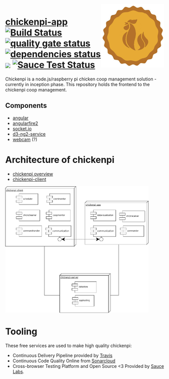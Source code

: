 <img align="right" alt="chickenpi logo" src="https://github.com/joergsesterhenn/chickenpi/raw/master/chickenpi.png" height="200">

# [chickenpi-app](https://chickenpi-server.firebaseapp.com/) [![Build Status](https://travis-ci.org/joergsesterhenn/chickenpi-app.svg?branch=master)](https://travis-ci.org/joergsesterhenn/chickenpi-app) <a href="https://sonarcloud.io/dashboard?id=de.chickenpi:chickenpi-app"><img alt="quality gate status" src="https://sonarcloud.io/api/badges/gate?key=de.chickenpi:chickenpi-app"/></a> <a href="https://david-dm.org/joergsesterhenn/chickenpi-app"> <img title="dependencies status" src="https://david-dm.org/joergsesterhenn/chickenpi-app/status.svg"/></a><a href="https://david-dm.org/joergsesterhenn/chickenpi-app?type=dev" title="devDependencies status"><img src="https://david-dm.org/joergsesterhenn/chickenpi-app/dev-status.svg"/></a> [![Sauce Test Status](https://saucelabs.com/buildstatus/joergsesterhenn)](https://saucelabs.com/u/joergsesterhenn)

Chickenpi is a node.js/raspberry pi chicken coop management solution - currently in inception phase.
This repository holds the frontend to the chickenpi coop management.

## Components
* [angular](https://angular.io)
* [angularfire2](https://github.com/angular/angularfire2)
* [socket.io](https://github.com/socketio/socket.io)
* [d3-ng2-service](https://github.com/tomwanzek/d3-ng2-service) 
* [webcam](http://thejackalofjavascript.com/rpi-live-streaming/) (?) 


# Architecture of chickenpi

* [chickenpi overview](https://github.com/joergsesterhenn/chickenpi)
* [chickenpi-client](https://github.com/joergsesterhenn/chickenpi-client)


<img alt="architecture" src="https://github.com/joergsesterhenn/chickenpi/blob/master/chickenpi_architecture.png" height="400">

# Tooling

These free services are used to make high quality chickenpi:

* Continuous Delivery Pipeline provided by [Travis](https://travis-ci.org/)
* Continuous Code Quality Online from [Sonarcloud](https://sonarcloud.io/)
* Cross-browser Testing Platform and Open Source <3 Provided by [Sauce Labs](https://saucelabs.com/). 
